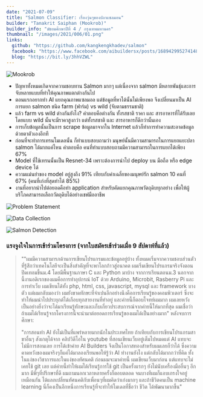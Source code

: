```yaml
---
date: "2021-07-09"
title: "Salmon Classifier: เรื่องวุ่นๆของปลาแซลมอน"
builder: "Tanakrit Saiphan (Mookrob)"
builder_info: "มัธยมศึกษาปีที่ 4 / กรุงเทพมหานคร"
thumbnail: "/images/2021/006/01.png"
links:
  github: "https://github.com/kangkengkhadev/salmon"
  facebook: "https://www.facebook.com/aibuildersx/posts/168942995274148"
  blog: "https://bit.ly/3hhVZWL"
---
```


![Mookrob](images/2021/006/01.png)

- ปัญหาทั้งหมดเกิดจากความชอบทาน Salmon มากๆ แต่เนื่องจาก salmon มีหลายพันธุ์และการจับหลายแบบที่ทำให้คุณภาพแตกต่างกันไป
- ตอนแรกอยากทำ AI แยกคุณภาพแซลมอล แต่ข้อมูลที่หาได้นั้นไม่เพียงพอ จึงเปลี่ยนมาเป็น AI การแยก salmon ชนิด farm (ฟาร์ม) vs wild (จับตามธรรมชาติ)
- แล้ว farm vs wild ต่างกันยังไง? คำตอบคือต่างกัน ทั้งรสชาติ ราคา และ สารอาหารที่ได้รับเลย โดยแบบ wild นั้นจะมีราคาสูงกว่า แต่ทั้งรสชาติ และ สารอาหารก็ดีกว่านั้นเอง
- การเก็บข้อมูลนั้นเป็นการ scrape ข้อมูลมาจากใน Internet แล้วก็ทำการทำความสะอาดข้อมูลด้วยตาตัวเองอีกที 
- ก่อนที่จะทำการเทรนโมเดลนั้น ก็ทำแบบสอบถามว่า มนุษย์นั้นมีความสามารถในการแยกแยะปลา salmon ได้มากแค่ไหน คำตอบคือ คนที่ทำแบบสอบถามมีความสามารถในการแยกได้เพียง 67%
- Model ที่ใช้เทรนนั้นเป็น Resnet-34 เพราะต้องการนำไป deploy บน มือถือ หรือ edge device ได้ 
- ความแม่นยำของ model อยู่สูงถึง 91% เทียบกับค่าเฉลี่ยของมนุษย์รัก salmon 10 คนที่ 67% (คนที่เก่งที่สุดทำได้ 85%)
- งานที่อยากนำไปต่อยอดคือทำ application สำหรับคัดแยกคุณภาพวัตถุดิบทุกอย่าง เพื่อให้ผู้บริโภคสามารถเลือกวัตถุดิบได้อย่างเชฟมืออาชีพ

![Problem Statement](images/2021/006/02.png)


![Data Collection](images/2021/006/03.jpg)


![Salmon Detection](images/2021/006/04.png)


### แรงจูงใจในการเข้าร่วมโครงการ (จากใบสมัครเข้าร่วมเมื่อ 9 สัปดาห์ที่แล้ว)

>""ผมมีความสามารภด้านการเขียนโปรแกรมและข้อมูลอยู่บ้าง ทั้งหมดเริ่มจากความชอบส่วนตัวที่รู้สึกว่าเทคโนโลยีจะเป็นสิ่งสำคัญที่จะพาโลกก้าวสู่อนาคต ผมเริ่มเขียนโปรแกรมจริงจังตอนปิดเทอมขึ้นม.4 โดยมีพื้นฐานภาษา C และ Python มาบ้าง จากการเรียนตอนม.3 นอกจากนี้งานอดิเรกของผมคือการทำอุปกรณ์ IoT ด้วย Arduino, Microbit, Rasberry Pi และการทำเว็บ ผมเขียนได้ทั้ง php, html, css, javascript, mysql และ framework บางตัว แต่ผมกลับมองว่า ผมยังขาดทักษะที่จำเปนอีกอย่างนึงคือการเรียนรู้ของคอมพิวเตอร์ ซึ่งจะทำให้ผมนำไปประยุกต์ได้เกือบทุกสายงานที่ทำอยู่ และค่ายนี้ก็ตอบโจทย์ผมมาก ผมเลยหวังเป็นอย่างยิ่งว่าจะได้มาเรียนรู้ทักษะและเก็บเกี่ยวประสบการณ์จากค่ายนี้ให้มากที่สุด ผมเชื่อว่าถ้าผมได้เรียนรู้จากโครงการนี้จะนำมาต่อยอดการเรียนรู้ของผมได้เป็นอย่างมาก"
>หลังจบการศึกษา:
>
>"การสอนทำ AI ยังไม่เป็นที่แพร่หลายมากนักในประเทศไทย ถ้าเทียบกับการเขียนโปรแกรมสาขาอื่นๆ สังเกตุได้จาก คลิปวิดีโอใน youtube ที่สอนเขียนเว็บอยู่เต็มไปหมดแต่ AI แทบจะไม่มีการสอนเลย การได้เข้าค่าย AI Builders จึงเป็นโอกาสทองสำหรับผมเลยก็ว่าได้ ซึ่งความคาดหวังของผมจริงๆก็แค่ได้มาลองเรียนพอให้รู้ว่า AI ทำงานยังไง แต่กลับได้มากกว่าที่คิด ทั้งในแง่ของวิชาการและในแง่ของทัศนคติ ก่อนผมจะมาค่ายนี้ ผมเขียนเว็บมาก่อน แต่แทบจะไม่เคยใช้ git เลย แต่ค่ายนี้ทำให้ผมได้เรียนรู้การใช้ git เป็นครั้งแรกๆ ยังไม่นับเครื่องมืออื่นๆ อีกมาก มีพี่ๆที่ปรึกษาที่ดี ผมถามนอกเวลาหลายครั้งก็ตอบตลอด จนบางทีผมก็แอบเกรงใจอยู่เหมือนกัน ได้แลกเปลี่ยนทัศนคติกับเพื่อนๆที่ผมคิดว่าเก่งมากๆ และถ้าชีวิตคนเป็น machine learning นี่ก็คงเป็นอีกหนึ่งการเรียนรู้ที่จะทำให้โมเดลที่ชื่อว่า ชีวิต ได้พัฒนามากขึ้น"